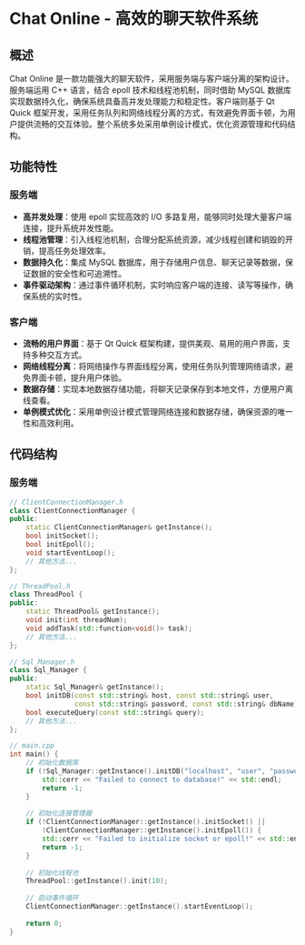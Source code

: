 # Chat Online - 高效的聊天软件系统

## 概述
Chat Online 是一款功能强大的聊天软件，采用服务端与客户端分离的架构设计。服务端运用 C++ 语言，结合 epoll 技术和线程池机制，同时借助 MySQL 数据库实现数据持久化，确保系统具备高并发处理能力和稳定性。客户端则基于 Qt Quick 框架开发，采用任务队列和网络线程分离的方式，有效避免界面卡顿，为用户提供流畅的交互体验。整个系统多处采用单例设计模式，优化资源管理和代码结构。

## 功能特性
### 服务端
- **高并发处理**：使用 epoll 实现高效的 I/O 多路复用，能够同时处理大量客户端连接，提升系统并发性能。
- **线程池管理**：引入线程池机制，合理分配系统资源，减少线程创建和销毁的开销，提高任务处理效率。
- **数据持久化**：集成 MySQL 数据库，用于存储用户信息、聊天记录等数据，保证数据的安全性和可追溯性。
- **事件驱动架构**：通过事件循环机制，实时响应客户端的连接、读写等操作，确保系统的实时性。

### 客户端
- **流畅的用户界面**：基于 Qt Quick 框架构建，提供美观、易用的用户界面，支持多种交互方式。
- **网络线程分离**：将网络操作与界面线程分离，使用任务队列管理网络请求，避免界面卡顿，提升用户体验。
- **数据存储**：实现本地数据存储功能，将聊天记录保存到本地文件，方便用户离线查看。
- **单例模式优化**：采用单例设计模式管理网络连接和数据存储，确保资源的唯一性和高效利用。

## 代码结构
### 服务端
```cpp
// ClientConnectionManager.h
class ClientConnectionManager {
public:
    static ClientConnectionManager& getInstance();
    bool initSocket();
    bool initEpoll();
    void startEventLoop();
    // 其他方法...
};

// ThreadPool.h
class ThreadPool {
public:
    static ThreadPool& getInstance();
    void init(int threadNum);
    void addTask(std::function<void()> task);
    // 其他方法...
};

// Sql_Manager.h
class Sql_Manager {
public:
    static Sql_Manager& getInstance();
    bool initDB(const std::string& host, const std::string& user, 
                const std::string& password, const std::string& dbName);
    bool executeQuery(const std::string& query);
    // 其他方法...
};

// main.cpp
int main() {
    // 初始化数据库
    if (!Sql_Manager::getInstance().initDB("localhost", "user", "password", "chat_db")) {
        std::cerr << "Failed to connect to database!" << std::endl;
        return -1;
    }
    
    // 初始化连接管理器
    if (!ClientConnectionManager::getInstance().initSocket() || 
        !ClientConnectionManager::getInstance().initEpoll()) {
        std::cerr << "Failed to initialize socket or epoll!" << std::endl;
        return -1;
    }
    
    // 初始化线程池
    ThreadPool::getInstance().init(10);
    
    // 启动事件循环
    ClientConnectionManager::getInstance().startEventLoop();
    
    return 0;
}
